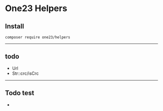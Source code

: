 # One23 Helpers

## Install

```shell
composer require one23/helpers
```

---

## todo

- Url
- Str::crc/isCrc

---

## Todo test

- 